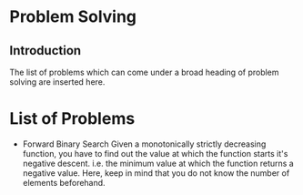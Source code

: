 # Problem Solving
## Introduction
The list of problems which can come under a broad heading of problem solving are 
inserted here. 

# List of Problems
- Forward Binary Search
Given a monotonically strictly decreasing function, you have to find out the value 
at which the function starts it's negative descent. i.e. the minimum value at which 
the function returns a negative value. Here, keep in mind that you do not know the 
number of elements beforehand.

